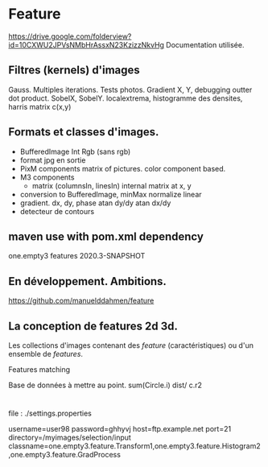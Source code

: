 
# Feature

https://drive.google.com/folderview?id=10CXWU2JPVsNMbHrAssxN23KzizzNkvHg
Documentation utilisée.

## Filtres (kernels) d'images
Gauss. Multiples iterations. Tests  photos.
Gradient X, Y, debugging outter dot product. 
SobelX, SobelY. localextrema, histogramme des densites,
harris matrix c(x,y)
## Formats et classes d'images. 
- BufferedImage Int Rgb (sans rgb)
- format jpg en sortie
- PixM components matrix of pictures. 
color component based. 
- M3 components 
  + matrix (columnsIn, linesIn) internal
  matrix at x, y
- conversion to BufferedImage, minMax normalize
linear
- gradient. dx, dy, phase atan dy/dy atan dx/dy
- detecteur de contours
## maven use with pom.xml dependency
<dependency>
    <groupId>one.empty3</groupId>
    <artifactId>features</artifactId>
    <version>2020.3-SNAPSHOT</version>
</dependency>


## En développement. Ambitions.

https://github.com/manuelddahmen/feature 

## La conception de features 2d 3d.

Les collections d'images contenant des
_feature_ (caractéristiques) ou d'un ensemble
de _features_.

Features matching

Base de données à mettre au point.
 sum(Circle.i) dist/ c.r2

# 
file : ./settings.properties

username=user98
password=ghhyvj
host=ftp.example.net
port=21
directory=/myimages/selection/input
classname=one.empty3.feature.Transform1,one.empty3.feature.Histogram2,one.empty3.feature.GradProcess
